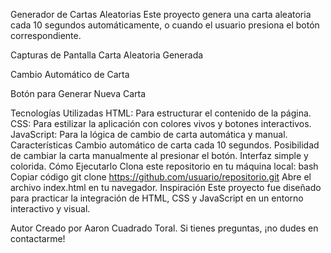 Generador de Cartas Aleatorias
Este proyecto genera una carta aleatoria cada 10 segundos automáticamente, o cuando el usuario presiona el botón correspondiente.

Capturas de Pantalla
Carta Aleatoria Generada

Cambio Automático de Carta

Botón para Generar Nueva Carta

Tecnologías Utilizadas
HTML: Para estructurar el contenido de la página.
CSS: Para estilizar la aplicación con colores vivos y botones interactivos.
JavaScript: Para la lógica de cambio de carta automática y manual.
Características
Cambio automático de carta cada 10 segundos.
Posibilidad de cambiar la carta manualmente al presionar el botón.
Interfaz simple y colorida.
Cómo Ejecutarlo
Clona este repositorio en tu máquina local:
bash
Copiar código
git clone https://github.com/usuario/repositorio.git
Abre el archivo index.html en tu navegador.
Inspiración
Este proyecto fue diseñado para practicar la integración de HTML, CSS y JavaScript en un entorno interactivo y visual.

Autor
Creado por Aaron Cuadrado Toral.
Si tienes preguntas, ¡no dudes en contactarme!

